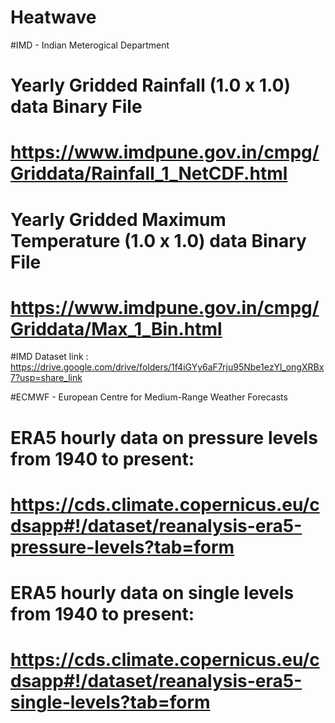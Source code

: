 # Heatwave

#IMD - Indian Meterogical Department
#  Yearly Gridded Rainfall (1.0 x 1.0) data Binary File
#    https://www.imdpune.gov.in/cmpg/Griddata/Rainfall_1_NetCDF.html
    
#  Yearly Gridded Maximum Temperature (1.0 x 1.0) data Binary File
#    https://www.imdpune.gov.in/cmpg/Griddata/Max_1_Bin.html
    
#IMD Dataset link  : https://drive.google.com/drive/folders/1f4iGYy6aF7rju95Nbe1ezYl_ongXRBx7?usp=share_link

#ECMWF -  European Centre for Medium-Range Weather Forecasts
#  ERA5 hourly data on pressure levels from 1940 to present:
#    https://cds.climate.copernicus.eu/cdsapp#!/dataset/reanalysis-era5-pressure-levels?tab=form

#  ERA5 hourly data on single levels from 1940 to present:
#	https://cds.climate.copernicus.eu/cdsapp#!/dataset/reanalysis-era5-single-levels?tab=form
